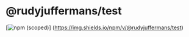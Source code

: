 # @rudyjuffermans/test

[![npm (scoped)](https://img.shields.io/npm/v/@rudyjuffermans/test.svg)]
(https://img.shields.io/npm/v/@rudyjuffermans/test)

